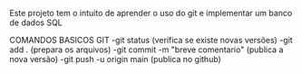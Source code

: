 Este projeto tem o intuito de aprender o uso do git e implementar um banco de dados SQL

COMANDOS BASICOS GIT
 -git status (verifica se existe novas versões)
 -git add . (prepara os arquivos)
 -git commit -m "breve comentario" (publica a nova versão)
 -git push -u origin main (publica no github)
